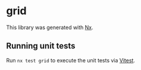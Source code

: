 # grid

This library was generated with [Nx](https://nx.dev).

## Running unit tests

Run `nx test grid` to execute the unit tests via [Vitest](https://vitest.dev/).
